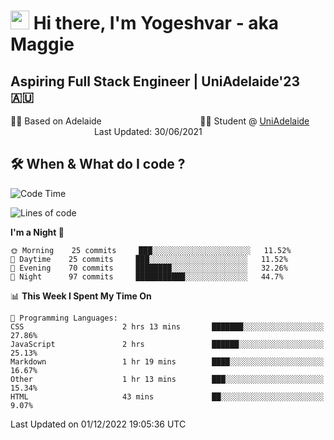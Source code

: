 <h1><img src="https://emojis.slackmojis.com/emojis/images/1531849430/4246/blob-sunglasses.gif?1531849430" width="30"/> Hi there, I'm Yogeshvar - aka Maggie</h1>

## Aspiring Full Stack Engineer | UniAdelaide'23 🇦🇺  
🏂🏻  Based on Adelaide &nbsp;&nbsp;&nbsp;&nbsp;&nbsp;&nbsp;&nbsp;&nbsp;&nbsp;&nbsp;&nbsp;&nbsp;&nbsp;&nbsp;&nbsp;&nbsp;&nbsp;&nbsp;&nbsp;&nbsp;&nbsp;&nbsp;&nbsp;&nbsp;&nbsp;&nbsp;&nbsp;&nbsp;&nbsp;&nbsp;&nbsp;&nbsp;&nbsp;&nbsp;&nbsp;&nbsp;&nbsp;&nbsp;&nbsp;👨‍💻 Student @ [UniAdelaide](https://www.adelaide.edu.au)   &nbsp;&nbsp;&nbsp;&nbsp;&nbsp;&nbsp;&nbsp;&nbsp;&nbsp;&nbsp;&nbsp;&nbsp;&nbsp;&nbsp;&nbsp;&nbsp;&nbsp;&nbsp;&nbsp;&nbsp;&nbsp;&nbsp;&nbsp;&nbsp;&nbsp;&nbsp;&nbsp;&nbsp;&nbsp;&nbsp;&nbsp;&nbsp; &nbsp;Last Updated: 30/06/2021

## 🛠 When & What do I code ?  

<!--START_SECTION:waka-->
![Code Time](http://img.shields.io/badge/Code%20Time-1%2C852%20hrs%2031%20mins-blue)

![Lines of code](https://img.shields.io/badge/From%20Hello%20World%20I%27ve%20Written-2%20Million%20lines%20of%20code-blue)

**I'm a Night 🦉** 

```text
🌞 Morning    25 commits     ███░░░░░░░░░░░░░░░░░░░░░░   11.52% 
🌆 Daytime    25 commits     ███░░░░░░░░░░░░░░░░░░░░░░   11.52% 
🌃 Evening    70 commits     ████████░░░░░░░░░░░░░░░░░   32.26% 
🌙 Night      97 commits     ███████████░░░░░░░░░░░░░░   44.7%

```


📊 **This Week I Spent My Time On** 

```text
💬 Programming Languages: 
CSS                      2 hrs 13 mins       ███████░░░░░░░░░░░░░░░░░░   27.86% 
JavaScript               2 hrs               ██████░░░░░░░░░░░░░░░░░░░   25.13% 
Markdown                 1 hr 19 mins        ████░░░░░░░░░░░░░░░░░░░░░   16.67% 
Other                    1 hr 13 mins        ███░░░░░░░░░░░░░░░░░░░░░░   15.34% 
HTML                     43 mins             ██░░░░░░░░░░░░░░░░░░░░░░░   9.07%

```


 Last Updated on 01/12/2022 19:05:36 UTC
<!--END_SECTION:waka-->
